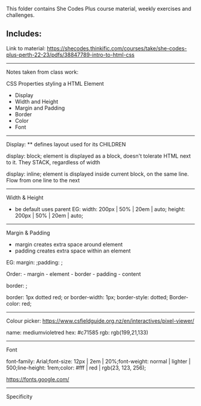 This folder contains She Codes Plus course material, weekly exercises and challenges. 

Includes:
- 


Link to material:
https://shecodes.thinkific.com/courses/take/she-codes-plus-perth-22-23/pdfs/38847789-intro-to-html-css

__________________________________________________________

Notes taken from class work:

CSS Properties styling a HTML Element
- Display
- Width and Height
- Margin and Padding
- Border
- Color
- Font

__________

Display:
** defines layout used for its CHILDREN

display: block;
element is displayed as a block, doesn't tolerate HTML next to it.
They STACK, regardless of width

display: inline;
element is displayed inside current block, on the same line.
Flow from one line to the next

__________

Width & Height
- be default uses parent
EG:
width: 200px | 50% | 20em | auto; height: 200px | 50% | 20em | auto; 

__________

Margin & Padding
- margin creates extra space around element
- padding creates extra space within an element

EG:
margin: <top> <right> <bottom> <left>;padding: <top> <right> <bottom> <left>;

Order:
    - margin
        - element
            - border
            - padding
                - content

border: <border-width> <border-style> <border-color>;

border: 1px dotted red;
or
border-width: 1px;
border-style: dotted;
Border-color: red;

__________

Colour picker:
https://www.csfieldguide.org.nz/en/interactives/pixel-viewer/

name: mediumvioletred
hex: #c71585
rgb: rgb(199,21,133)

__________

Font 

font-family: Arial;font-size: 12px | 2em | 20%;font-weight: normal | lighter | 500;line-height: 1rem;color: #fff | red | rgb(23, 123, 256);

https://fonts.google.com/

__________

Specificity